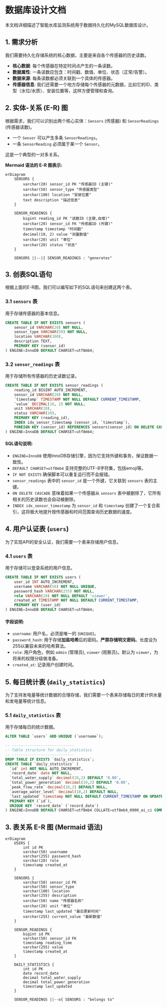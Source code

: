 # 数据库设计文档

本文档详细描述了智能水库监测系统用于数据持久化的MySQL数据库设计。

## 1. 需求分析

我们需要持久化存储系统的核心数据，主要是来自各个传感器的历史读数。

- **核心数据**: 每个传感器在特定时间点产生的一条读数。
- **数据属性**: 一条读数应包含：时间戳、数值、单位、状态（正常/告警）。
- **数据来源**: 每条读数都必须关联到一个具体的传感器。
- **传感器信息**: 我们还需要一个地方存储每个传感器的元数据，比如它的ID、类型（水位/水质）、安装位置等，这样方便管理和查询。

## 2. 实体-关系 (E-R) 图

根据需求，我们可以识别出两个核心实体：`Sensors` (传感器) 和 `SensorReadings` (传感器读数)。

- 一个 `Sensor` 可以产生多条 `SensorReadings`。
- 一条 `SensorReading` 必须属于某一个 `Sensor`。

这是一个典型的一对多关系。

**Mermaid 语法的 E-R 图表示:**
```mermaid
erDiagram
    SENSORS {
        varchar(20) sensor_id PK "传感器ID (主键)"
        varchar(50) sensor_type "传感器类型"
        varchar(100) location "安装位置"
        text description "描述信息"
    }

    SENSOR_READINGS {
        bigint reading_id PK "读数ID (主键,自增)"
        varchar(20) sensor_id FK "传感器ID (外键)"
        timestamp timestamp "时间戳"
        decimal(10, 2) value "测量数值"
        varchar(20) unit "单位"
        varchar(20) status "状态"
    }

    SENSORS ||--|{ SENSOR_READINGS : "generates"
```

## 3. 创表SQL语句

根据上面的E-R图，我们可以编写如下的SQL语句来创建这两个表。

### 3.1 `sensors` 表
用于存储传感器的基本信息。

```sql
CREATE TABLE IF NOT EXISTS sensors (
    sensor_id VARCHAR(20) NOT NULL,
    sensor_type VARCHAR(50) NOT NULL,
    location VARCHAR(100),
    description TEXT,
    PRIMARY KEY (sensor_id)
) ENGINE=InnoDB DEFAULT CHARSET=utf8mb4;
```

### 3.2 `sensor_readings` 表
用于存储所有传感器的历史读数记录。

```sql
CREATE TABLE IF NOT EXISTS sensor_readings (
    reading_id BIGINT AUTO_INCREMENT,
    sensor_id VARCHAR(20) NOT NULL,
    `timestamp` TIMESTAMP NOT NULL DEFAULT CURRENT_TIMESTAMP,
    `value` DECIMAL(10, 2) NOT NULL,
    unit VARCHAR(20),
    status VARCHAR(20),
    PRIMARY KEY (reading_id),
    INDEX idx_sensor_timestamp (sensor_id, `timestamp`),
    FOREIGN KEY (sensor_id) REFERENCES sensors(sensor_id) ON DELETE CASCADE
) ENGINE=InnoDB DEFAULT CHARSET=utf8mb4;
```

#### **SQL语句说明**:
- `ENGINE=InnoDB` 使用InnoDB存储引擎，因为它支持外键和事务，保证数据一致性。
- `DEFAULT CHARSET=utf8mb4` 支持完整的UTF-8字符集，包括emoji等。
- `IF NOT EXISTS` 确保脚本可以重复运行而不会报错。
- `sensor_readings` 表中的 `sensor_id` 是一个外键，它关联到 `sensors` 表的主键。
- `ON DELETE CASCADE` 意味着如果一个传感器从 `sensors` 表中被删除了，它所有相关的历史读数也会自动被删除。
- `INDEX idx_sensor_timestamp` 为 `sensor_id` 和 `timestamp` 创建了一个复合索引，这将极大地提升按传感器和时间范围查询历史数据的速度。

## 4. 用户认证表 (`users`)

为了实现API的安全认证，我们需要一个表来存储用户信息。

### 4.1 `users` 表
用于存储可以登录系统的用户信息。

```sql
CREATE TABLE IF NOT EXISTS users (
    user_id INT AUTO_INCREMENT,
    username VARCHAR(50) NOT NULL UNIQUE,
    password_hash VARCHAR(255) NOT NULL,
    role VARCHAR(20) NOT NULL DEFAULT 'viewer',
    created_at TIMESTAMP NOT NULL DEFAULT CURRENT_TIMESTAMP,
    PRIMARY KEY (user_id)
) ENGINE=InnoDB DEFAULT CHARSET=utf8mb4;
```

#### **字段说明**:
- `username`: 用户名，必须是唯一的 (`UNIQUE`)。
- `password_hash`: 用于存储**加盐哈希**后的密码。**严禁存储明文密码**。长度设为255以兼容未来的哈希算法。
- `role`: 用户角色，例如 `admin` (管理员), `viewer` (观察员)。默认为 `viewer`，为将来的权限分级做准备。
- `created_at`: 记录用户创建时间。

## 5. 每日统计表 (`daily_statistics`)

为了支持发电量等统计数据的合理存储，我们需要一个表来存储每日的累计供水量和发电量等统计信息。

### 5.1 `daily_statistics` 表
用于存储每日的统计数据。

```sql
ALTER TABLE `users` ADD UNIQUE (`username`);

-- ----------------------------
-- Table structure for daily_statistics
-- ----------------------------
DROP TABLE IF EXISTS `daily_statistics`;
CREATE TABLE `daily_statistics` (
  `id` int NOT NULL AUTO_INCREMENT,
  `record_date` date NOT NULL,
  `total_water_supply` decimal(10,2) DEFAULT '0.00',
  `total_power_generation` decimal(10,2) DEFAULT '0.00',
  `peak_flow_rate` decimal(10,2) DEFAULT NULL,
  `average_water_level` decimal(10,2) DEFAULT NULL,
  `last_updated` timestamp NOT NULL DEFAULT CURRENT_TIMESTAMP ON UPDATE CURRENT_TIMESTAMP,
  PRIMARY KEY (`id`),
  UNIQUE KEY `record_date` (`record_date`)
) ENGINE=InnoDB DEFAULT CHARSET=utf8mb4 COLLATE=utf8mb4_0900_ai_ci COMMENT='每日统计数据表';
```

## 3. 表关系 E-R 图 (Mermaid 语法)

```mermaid
erDiagram
    USERS {
        int id PK
        varchar(50) username
        varchar(255) password_hash
        varchar(20) role
        timestamp created_at
    }

    SENSORS {
        varchar(50) sensor_id PK
        varchar(50) sensor_type
        varchar(100) location
        varchar(255) description
        varchar(50) name "传感器名称"
        varchar(20) unit "单位"
        timestamp last_updated "最后更新时间"
        varchar(255) current_value "最新数值"
    }

    SENSOR_READINGS {
        bigint id PK
        varchar(50) sensor_id FK
        timestamp reading_time
        varchar(255) value
        timestamp created_at
    }

    DAILY_STATISTICS {
        int id PK
        date record_date
        decimal total_water_supply
        decimal total_power_generation
        timestamp last_updated
    }

    SENSOR_READINGS ||--o{ SENSORS : "belongs to"
```
